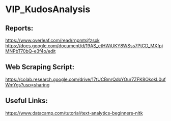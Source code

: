 # VIP_KudosAnalysis

## Reports:
https://www.overleaf.com/read/rnpmtsjfzsxk
https://docs.google.com/document/d/19AS_etHWiUKY8WSss7PtCD_MXfpiMNPbT70bQ-e3f4o/edit

## Web Scraping Script:
https://colab.research.google.com/drive/17tUCBmrQdoYOur7ZFK8OkokL0ufWmYgs?usp=sharing

## Useful Links:
https://www.datacamp.com/tutorial/text-analytics-beginners-nltk
